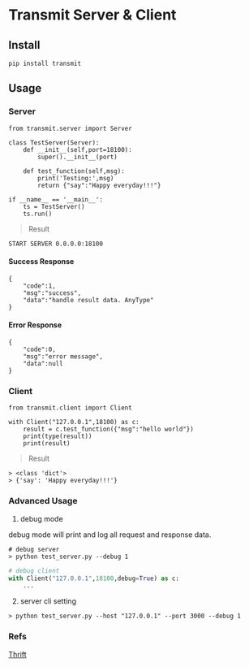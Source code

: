 # Transmit Server & Client

## Install

```
pip install transmit
```

## Usage

### Server

```
from transmit.server import Server

class TestServer(Server):
    def __init__(self,port=18100):
        super().__init__(port)

    def test_function(self,msg):
        print('Testing:',msg)
        return {"say":"Happy everyday!!!"}

if __name__ == '__main__':
    ts = TestServer()
    ts.run()

```

> Result

```shell
START SERVER 0.0.0.0:18100

```

#### Success Response

```
{
    "code":1,
    "msg":"success",
    "data":"handle result data. AnyType"
}
```

#### Error Response

```
{
    "code":0,
    "msg":"error message",
    "data":null
}
```

### Client

```
from transmit.client import Client

with Client("127.0.0.1",18100) as c:
    result = c.test_function({"msg":"hello world"})
    print(type(result))
    print(result)

```

> Result

```shell
> <class 'dict'>
> {'say': 'Happy everyday!!!'}
```

### Advanced Usage

1. debug mode

debug mode will print and log all request and response data.

```shell
# debug server
> python test_server.py --debug 1
```

```python
# debug client
with Client("127.0.0.1",18100,debug=True) as c:
    ...
```

2. server cli setting

```shell
> python test_server.py --host "127.0.0.1" --port 3000 --debug 1
```

### Refs

[Thrift](https://thrift.apache.org/)

```

```
